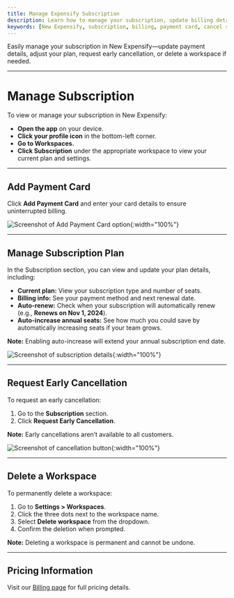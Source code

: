 ```yaml
---
title: Manage Expensify Subscription
description: Learn how to manage your subscription, update billing details, cancel early, or delete a workspace in New Expensify.
keywords: [New Expensify, subscription, billing, payment card, cancel subscription, delete workspace, remove workspace, subscription settings]
---
```

<div id="new-expensify" markdown="1">

Easily manage your subscription in New Expensify—update payment details, adjust your plan, request early cancellation, or delete a workspace if needed.

---

# Manage Subscription

To view or manage your subscription in New Expensify:

- **Open the app** on your device.
- **Click your profile icon** in the bottom-left corner.
- **Go to Workspaces.**
- **Click Subscription** under the appropriate workspace to view your current plan and settings.

---

## Add Payment Card

Click **Add Payment Card** and enter your card details to ensure uninterrupted billing.

![Screenshot of Add Payment Card option]({{site.url}}/assets/images/ExpensifyHelp-Subscription-Default-Update.png){:width="100%"}

---

## Manage Subscription Plan

In the Subscription section, you can view and update your plan details, including:

- **Current plan:** View your subscription type and number of seats.
- **Billing info:** See your payment method and next renewal date.
- **Auto-renew:** Check when your subscription will automatically renew (e.g., **Renews on Nov 1, 2024**).
- **Auto-increase annual seats:** See how much you could save by automatically increasing seats if your team grows.

**Note:** Enabling auto-increase will extend your annual subscription end date.

![Screenshot of subscription details]({{site.url}}/assets/images/ExpensifyHelp-Subscription-Details-Update.png){:width="100%"}

---

## Request Early Cancellation

To request an early cancellation:

1. Go to the **Subscription** section.
2. Click **Request Early Cancellation**.

**Note:** Early cancellations aren’t available to all customers.

![Screenshot of cancellation button]({{site.url}}/assets/images/ExpensifyHelp-Subscription-Billing-Update-2.png){:width="100%"}

---

## Delete a Workspace

To permanently delete a workspace:

1. Go to **Settings > Workspaces**.
2. Click the three dots next to the workspace name.
3. Select **Delete workspace** from the dropdown.
4. Confirm the deletion when prompted.

**Note:** Deleting a workspace is permanent and cannot be undone.

---

## Pricing Information

Visit our [Billing page](https://help.expensify.com/new-expensify/hubs/billing-and-subscriptions/) for full pricing details.

</div>
